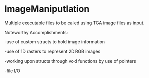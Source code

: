 # ImageManiputlation
Multiple executable files to be called using TGA image files as input. 

Noteworthy Accomplishments:

  -use of custom structs to hold image information
  
  -use of 1D rasters to represent 2D RGB images
  
  -working upon structs through void functions by use of pointers
  
  -file I/O 
